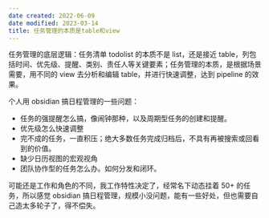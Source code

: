 ```yaml
---
date created: 2022-06-09
date modified: 2023-03-14
title: 任务管理的本质是table和view
---
```


任务管理的底层逻辑：任务清单 todolist 的本质不是 list，还是接近 table，列包括时间、优先级、提醒、类别、责任人等关键要素；任务管理的本质，是根据场景需要，用不同的 view 去分析和编辑 table，并进行快速调整，达到 pipeline 的效果。

个人用 obsidian 搞日程管理的一些问题：

- 任务的强提醒怎么搞，像闹钟那种，以及周期型任务的创建和提醒。
- 优先级怎么快速调整
- 完不成的任务，一直积压；绝大多数任务完成归档后，不具有再被搜索或回看到的价值。
- 缺少日历视图的宏观视角
- 团队协作型的任务怎么办。如何分发和闭环。

可能还是工作和角色的不同，我工作特性决定了，经常名下动态挂着 50+ 的任务，所以感觉 obsidian 搞日程管理，规模小没问题，能有一些好处，但也需要自己造太多轮子了，得不偿失。
